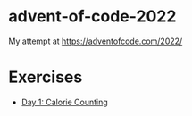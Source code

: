 # advent-of-code-2022
My attempt at https://adventofcode.com/2022/

# Exercises

- [Day  1: Calorie Counting](https://adventofcode.com/2022/day/1)